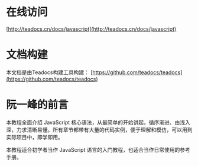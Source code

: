 # 在线访问

[http://teadocs.cn/docs/javascript](http://teadocs.cn/docs/javascript)

# 文档构建

本文档是由Teadocs构建工具构建：
[https://github.com/teadocs/teadocs](https://github.com/teadocs/teadocs)

# 阮一峰的前言

本教程全面介绍 JavaScript 核心语法，从最简单的开始讲起，循序渐进、由浅入深，力求清晰易懂。所有章节都带有大量的代码实例，便于理解和模仿，可以用到实际项目中，即学即用。

本教程适合初学者当作 JavaScript 语言的入门教程，也适合当作日常使用的参考手册。